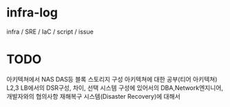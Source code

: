# infra-log
infra / SRE / IaC / script / issue


# TODO
아키텍쳐에서 NAS DAS등 블록 스토리지 구성
아키텍쳐에 대한 공부(티어 아키텍쳐)
L2,3 LB에서의 DSR구성, 차이, 선택
시스템 구성에 있어서의 DBA,Network엔지니어,개발자와의 협의사항
재해복구 시스템(Disaster Recovery)에 대해서

